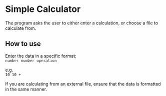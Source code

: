 # Simple Calculator
The program asks the user to either enter a calculation, or choose a file to calculate from.

## How to use
Enter the data in a specific format:  
`number number operation`  

e.g.  
`10 10 +`

If you are calculating from an external file, ensure that the data is formatted in the same manner.
